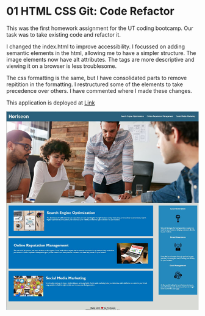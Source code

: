 # 01 HTML CSS Git: Code Refactor

This was the first homework assignment for the UT coding bootcamp. Our task was to take existing code and refactor it. 

I changed the index.html to improve accessibility. I focussed on adding semantic elements in the html, allowing me to have a simpler structure. The image elements now have alt attributes. The tags are more descriptive and viewing it on a browser is less troublesome.

The css formatting is the same, but I have consolidated parts to remove repitition in the formatting. I restructured some of the elements to take precedence over others. I have commented where I made these changes.

This application is deployed at [Link](https://26rsuarez.github.io/Homework1/)

![Website Screenshot](/assets/hw1image.JPG)